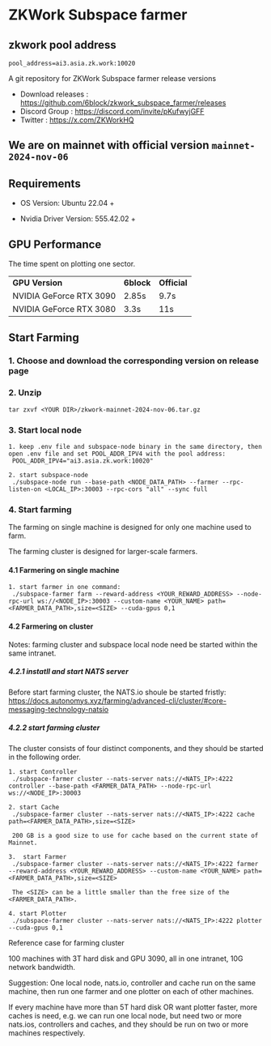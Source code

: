# ZKWork Subspace farmer


## zkwork pool address
```shell
pool_address=ai3.asia.zk.work:10020
```

A git repository for ZKWork Subspace farmer release versions

* Download releases : https://github.com/6block/zkwork_subspace_farmer/releases
* Discord Group :  https://discord.com/invite/pKufwyjGFF
* Twitter : https://x.com/ZKWorkHQ

## We are on mainnet with official version `mainnet-2024-nov-06`

## Requirements
- OS Version: Ubuntu 22.04 +

- Nvidia Driver Version: 555.42.02 +

## GPU Performance
The time spent on plotting one sector.

<table>
  <tr>
   <td><strong>GPU Version</strong>
   </td>
   <td><strong>6block</strong>
   </td>
   <td><strong>Official</strong>
   </td>
  </tr>
  <tr>
   <td>NVIDIA GeForce RTX 3090
   </td>
   <td>2.85s
   </td>
   <td>9.7s
   </td>
  </tr>
  <tr>
   <td>NVIDIA GeForce RTX 3080
   </td>
   <td>3.3s
   </td>
   <td>11s
   </td>
  </tr>
</table>

## Start Farming

### 1. Choose and download the corresponding version on release page

### 2. Unzip
    tar zxvf <YOUR DIR>/zkwork-mainnet-2024-nov-06.tar.gz

### 3. Start local node

    1. keep .env file and subspace-node binary in the same directory, then open .env file and set POOL_ADDR_IPV4 with the pool address:
     POOL_ADDR_IPV4="ai3.asia.zk.work:10020"

    2. start subspace-node
     ./subspace-node run --base-path <NODE_DATA_PATH> --farmer --rpc-listen-on <LOCAL_IP>:30003 --rpc-cors "all" --sync full

### 4. Start farming
   The farming on single machine is designed for only one machine used to farm.

   The farming cluster is designed for larger-scale farmers.

#### 4.1 Farmering on single machine
    1. start farmer in one command:
     ./subspace-farmer farm --reward-address <YOUR_REWARD_ADDRESS> --node-rpc-url ws://<NODE_IP>:30003 --custom-name <YOUR_NAME> path=<FARMER_DATA_PATH>,size=<SIZE> --cuda-gpus 0,1

#### 4.2 Farmering on cluster
   Notes: farming cluster and subspace local node need be started within the same intranet.

   ##### 4.2.1 instatll and start NATS server
   Before start farming cluster, the NATS.io shoule be started fristly:
      https://docs.autonomys.xyz/farming/advanced-cli/cluster/#core-messaging-technology-natsio

   ##### 4.2.2 start farming cluster
   The cluster consists of four distinct components, and they should be started in the following order.

    1. start Controller
     ./subspace-farmer cluster --nats-server nats://<NATS_IP>:4222 controller --base-path <FARMER_DATA_PATH> --node-rpc-url ws://<NODE_IP>:30003

    2. start Cache
     ./subspace-farmer cluster --nats-server nats://<NATS_IP>:4222 cache path=<FARMER_DATA_PATH>,size=<SIZE>

     200 GB is a good size to use for cache based on the current state of Mainnet.

    3.  start Farmer
     ./subspace-farmer cluster --nats-server nats://<NATS_IP>:4222 farmer --reward-address <YOUR_REWARD_ADDRESS> --custom-name <YOUR_NAME> path=<FARMER_DATA_PATH>,size=<SIZE>

     The <SIZE> can be a little smaller than the free size of the <FARMER_DATA_PATH>.

    4. start Plotter
     ./subspace-farmer cluster --nats-server nats://<NATS_IP>:4222 plotter --cuda-gpus 0,1

  Reference case for farming cluster

  100 machines with 3T hard disk and GPU 3090, all in one intranet, 10G network bandwidth.

  Suggestion: One local node, nats.io, controller and cache run on the same machine, then run one farmer and one plotter on each of other machines.

  If every machine have more than 5T hard disk OR want plotter faster, more caches is need,  e.g. we can run one local node, but need two or more nats.ios, controllers and caches, and they should be run on two or more machines respectively.
